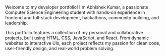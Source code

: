 Welcome to my developer portfolio!
I'm Abhishek Kumar, a passionate Computer Science Engineering student with hands-on experience in frontend and full-stack development, hackathons, community building, and leadership.

This portfolio features a collection of my personal and collaborative projects, built using HTML, CSS, JavaScript, and React. From dynamic websites to interactive UIs, each project reflects my passion for clean code, user-friendly design, and real-world problem solving.
